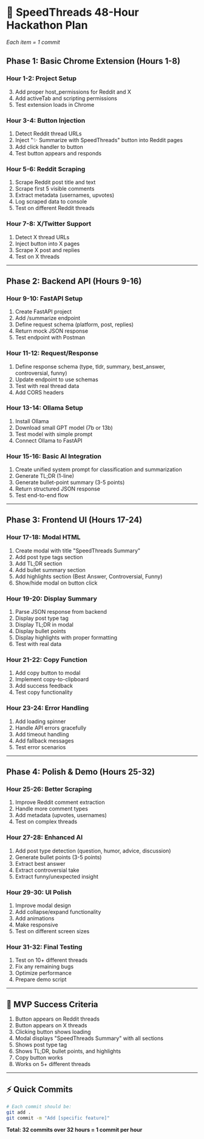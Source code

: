 # 🚀 SpeedThreads 48-Hour Hackathon Plan
*Each item = 1 commit*

## **Phase 1: Basic Chrome Extension (Hours 1-8)**

### Hour 1-2: Project Setup
3. Add proper host_permissions for Reddit and X
4. Add activeTab and scripting permissions
5. Test extension loads in Chrome

### Hour 3-4: Button Injection
1. Detect Reddit thread URLs
2. Inject "✨ Summarize with SpeedThreads" button into Reddit pages
3. Add click handler to button
4. Test button appears and responds

### Hour 5-6: Reddit Scraping
1. Scrape Reddit post title and text
2. Scrape first 5 visible comments
3. Extract metadata (usernames, upvotes)
4. Log scraped data to console
5. Test on different Reddit threads

### Hour 7-8: X/Twitter Support
1. Detect X thread URLs
2. Inject button into X pages
3. Scrape X post and replies
4. Test on X threads

---

## **Phase 2: Backend API (Hours 9-16)**

### Hour 9-10: FastAPI Setup
1. Create FastAPI project
2. Add /summarize endpoint
3. Define request schema (platform, post, replies)
4. Return mock JSON response
5. Test endpoint with Postman

### Hour 11-12: Request/Response
1. Define response schema (type, tldr, summary, best_answer, controversial, funny)
2. Update endpoint to use schemas
3. Test with real thread data
4. Add CORS headers

### Hour 13-14: Ollama Setup
1. Install Ollama
2. Download small GPT model (7b or 13b)
3. Test model with simple prompt
4. Connect Ollama to FastAPI

### Hour 15-16: Basic AI Integration
1. Create unified system prompt for classification and summarization
2. Generate TL;DR (1-line)
3. Generate bullet-point summary (3-5 points)
4. Return structured JSON response
5. Test end-to-end flow

---

## **Phase 3: Frontend UI (Hours 17-24)**

### Hour 17-18: Modal HTML
1. Create modal with title "SpeedThreads Summary"
2. Add post type tags section
3. Add TL;DR section
4. Add bullet summary section
5. Add highlights section (Best Answer, Controversial, Funny)
6. Show/hide modal on button click

### Hour 19-20: Display Summary
1. Parse JSON response from backend
2. Display post type tag
3. Display TL;DR in modal
4. Display bullet points
5. Display highlights with proper formatting
6. Test with real data

### Hour 21-22: Copy Function
1. Add copy button to modal
2. Implement copy-to-clipboard
3. Add success feedback
4. Test copy functionality

### Hour 23-24: Error Handling
1. Add loading spinner
2. Handle API errors gracefully
3. Add timeout handling
4. Add fallback messages
5. Test error scenarios

---

## **Phase 4: Polish & Demo (Hours 25-32)**

### Hour 25-26: Better Scraping
1. Improve Reddit comment extraction
2. Handle more comment types
3. Add metadata (upvotes, usernames)
4. Test on complex threads

### Hour 27-28: Enhanced AI
1. Add post type detection (question, humor, advice, discussion)
2. Generate bullet points (3-5 points)
3. Extract best answer
4. Extract controversial take
5. Extract funny/unexpected insight

### Hour 29-30: UI Polish
1. Improve modal design
2. Add collapse/expand functionality
3. Add animations
4. Make responsive
5. Test on different screen sizes

### Hour 31-32: Final Testing
1. Test on 10+ different threads
2. Fix any remaining bugs
3. Optimize performance
4. Prepare demo script

---

## **🎯 MVP Success Criteria**
1. Button appears on Reddit threads
2. Button appears on X threads  
3. Clicking button shows loading
4. Modal displays "SpeedThreads Summary" with all sections
5. Shows post type tag
6. Shows TL;DR, bullet points, and highlights
7. Copy button works
8. Works on 5+ different threads

---

## **⚡ Quick Commits**
```bash
# Each commit should be:
git add .
git commit -m "Add [specific feature]"
```

**Total: 32 commits over 32 hours = 1 commit per hour**
